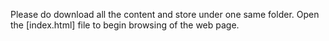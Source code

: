 Please do download all the content and store under one same folder.
Open the [index.html] file to begin browsing of the web page.
